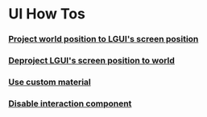 # UI How Tos

<h3><a href="ProjectWorldToScreen/index.md">Project world position to LGUI's screen position</a></h3>

<h3><a href="DeprojectScreenToWorld/index.md">Deproject LGUI's screen position to world</a></h3>

<h3><a href="CustomMaterial/index.md">Use custom material</a></h3>

<h3><a href="DisableInteractionComponent/index.md">Disable interaction component</a></h3>

<!-- <h3><a href="AdaptDifferentResolution/index.md">Adapt to different screen resolution</a></h3>

<h3><a href="FitSizeToContent/index.md">Making UI elements fit the size of their content</a></h3>

<h3><a href="LGUIDrawableEventAsCallback/index.md">LGUIDrawableEvent as callback parameter in blueprint</a></h3> -->
